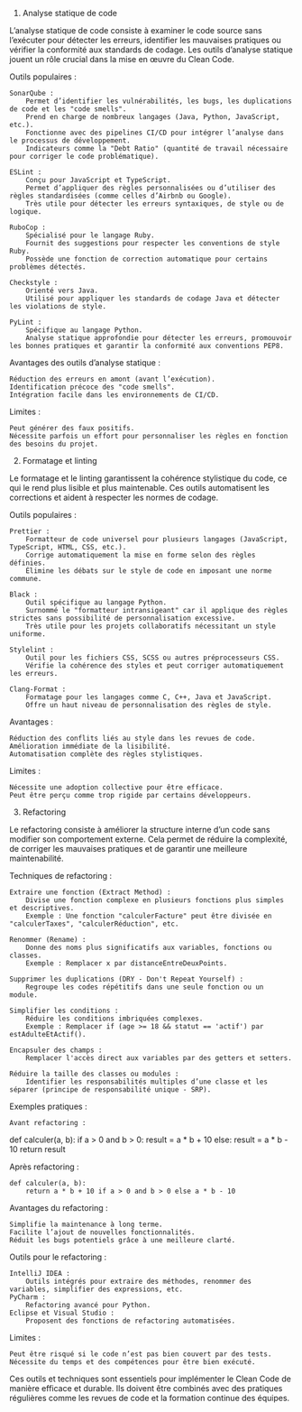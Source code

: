 1. Analyse statique de code

L’analyse statique de code consiste à examiner le code source sans l’exécuter pour détecter les erreurs, identifier les mauvaises pratiques ou vérifier la conformité aux standards de codage. Les outils d’analyse statique jouent un rôle crucial dans la mise en œuvre du Clean Code.

Outils populaires :

    SonarQube :
        Permet d’identifier les vulnérabilités, les bugs, les duplications de code et les "code smells".
        Prend en charge de nombreux langages (Java, Python, JavaScript, etc.).
        Fonctionne avec des pipelines CI/CD pour intégrer l’analyse dans le processus de développement.
        Indicateurs comme la "Debt Ratio" (quantité de travail nécessaire pour corriger le code problématique).

    ESLint :
        Conçu pour JavaScript et TypeScript.
        Permet d’appliquer des règles personnalisées ou d’utiliser des règles standardisées (comme celles d’Airbnb ou Google).
        Très utile pour détecter les erreurs syntaxiques, de style ou de logique.

    RuboCop :
        Spécialisé pour le langage Ruby.
        Fournit des suggestions pour respecter les conventions de style Ruby.
        Possède une fonction de correction automatique pour certains problèmes détectés.

    Checkstyle :
        Orienté vers Java.
        Utilisé pour appliquer les standards de codage Java et détecter les violations de style.

    PyLint :
        Spécifique au langage Python.
        Analyse statique approfondie pour détecter les erreurs, promouvoir les bonnes pratiques et garantir la conformité aux conventions PEP8.

Avantages des outils d’analyse statique :

    Réduction des erreurs en amont (avant l’exécution).
    Identification précoce des "code smells".
    Intégration facile dans les environnements de CI/CD.

Limites :

    Peut générer des faux positifs.
    Nécessite parfois un effort pour personnaliser les règles en fonction des besoins du projet.

2. Formatage et linting

Le formatage et le linting garantissent la cohérence stylistique du code, ce qui le rend plus lisible et plus maintenable. Ces outils automatisent les corrections et aident à respecter les normes de codage.

Outils populaires :

    Prettier :
        Formatteur de code universel pour plusieurs langages (JavaScript, TypeScript, HTML, CSS, etc.).
        Corrige automatiquement la mise en forme selon des règles définies.
        Élimine les débats sur le style de code en imposant une norme commune.

    Black :
        Outil spécifique au langage Python.
        Surnommé le "formatteur intransigeant" car il applique des règles strictes sans possibilité de personnalisation excessive.
        Très utile pour les projets collaboratifs nécessitant un style uniforme.

    Stylelint :
        Outil pour les fichiers CSS, SCSS ou autres préprocesseurs CSS.
        Vérifie la cohérence des styles et peut corriger automatiquement les erreurs.

    Clang-Format :
        Formatage pour les langages comme C, C++, Java et JavaScript.
        Offre un haut niveau de personnalisation des règles de style.

Avantages :

    Réduction des conflits liés au style dans les revues de code.
    Amélioration immédiate de la lisibilité.
    Automatisation complète des règles stylistiques.

Limites :

    Nécessite une adoption collective pour être efficace.
    Peut être perçu comme trop rigide par certains développeurs.

3. Refactoring

Le refactoring consiste à améliorer la structure interne d’un code sans modifier son comportement externe. Cela permet de réduire la complexité, de corriger les mauvaises pratiques et de garantir une meilleure maintenabilité.

Techniques de refactoring :

    Extraire une fonction (Extract Method) :
        Divise une fonction complexe en plusieurs fonctions plus simples et descriptives.
        Exemple : Une fonction "calculerFacture" peut être divisée en "calculerTaxes", "calculerRéduction", etc.

    Renommer (Rename) :
        Donne des noms plus significatifs aux variables, fonctions ou classes.
        Exemple : Remplacer x par distanceEntreDeuxPoints.

    Supprimer les duplications (DRY - Don't Repeat Yourself) :
        Regroupe les codes répétitifs dans une seule fonction ou un module.

    Simplifier les conditions :
        Réduire les conditions imbriquées complexes.
        Exemple : Remplacer if (age >= 18 && statut == 'actif') par estAdulteEtActif().

    Encapsuler des champs :
        Remplacer l'accès direct aux variables par des getters et setters.

    Réduire la taille des classes ou modules :
        Identifier les responsabilités multiples d’une classe et les séparer (principe de responsabilité unique - SRP).

Exemples pratiques :

    Avant refactoring :

def calculer(a, b):
    if a > 0 and b > 0:
        result = a * b + 10
    else:
        result = a * b - 10
    return result

Après refactoring :

    def calculer(a, b):
        return a * b + 10 if a > 0 and b > 0 else a * b - 10

Avantages du refactoring :

    Simplifie la maintenance à long terme.
    Facilite l’ajout de nouvelles fonctionnalités.
    Réduit les bugs potentiels grâce à une meilleure clarté.

Outils pour le refactoring :

    IntelliJ IDEA :
        Outils intégrés pour extraire des méthodes, renommer des variables, simplifier des expressions, etc.
    PyCharm :
        Refactoring avancé pour Python.
    Eclipse et Visual Studio :
        Proposent des fonctions de refactoring automatisées.

Limites :

    Peut être risqué si le code n’est pas bien couvert par des tests.
    Nécessite du temps et des compétences pour être bien exécuté.

Ces outils et techniques sont essentiels pour implémenter le Clean Code de manière efficace et durable. Ils doivent être combinés avec des pratiques régulières comme les revues de code et la formation continue des équipes.